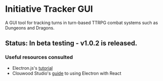 # Initiative Tracker GUI

A GUI tool for tracking turns in turn-based TTRPG combat systems such as Dungeons and Dragons. 

## Status: In beta testing - v1.0.2 is released.


### Useful resources consulted
- Electron.js's [tutorial](https://www.electronjs.org/docs/latest/tutorial/tutorial-prerequisites)
- Clouwood Studio's [guide](https://clouwood.com/the-ultimate-guide-to-electron-with-react/) to using Electron with React